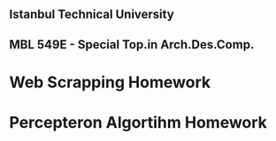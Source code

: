 ## Istanbul Technical University
## MBL 549E - Special Top.in Arch.Des.Comp.




# Web Scrapping Homework

# Percepteron Algortihm Homework
